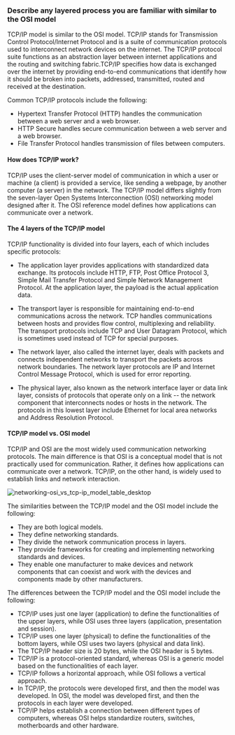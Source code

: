 ### Describe any layered process you are familiar with similar to the OSI model

TCP/IP model is similar to the OSI model. TCP/IP stands for Transmission Control Protocol/Internet Protocol and is a suite of communication protocols used to interconnect network devices on the internet. The TCP/IP protocol suite functions as an abstraction layer between internet applications and the routing and switching fabric.TCP/IP specifies how data is exchanged over the internet by providing end-to-end communications that identify how it should be broken into packets, addressed, transmitted, routed and received at the destination. 

Common TCP/IP protocols include the following:

- Hypertext Transfer Protocol (HTTP) handles the communication between a web server and a web browser.
- HTTP Secure handles secure communication between a web server and a web browser.
- File Transfer Protocol handles transmission of files between computers.

#### How does TCP/IP work?

TCP/IP uses the client-server model of communication in which a user or machine (a client) is provided a service, like sending a webpage, by another computer (a server) in the network. The TCP/IP model differs slightly from the seven-layer Open Systems Interconnection (OSI) networking model designed after it. The OSI reference model defines how applications can communicate over a network.

#### The 4 layers of the TCP/IP model

TCP/IP functionality is divided into four layers, each of which includes specific protocols:

- The application layer provides applications with standardized data exchange. Its protocols include HTTP, FTP, Post Office Protocol 3, Simple Mail Transfer Protocol and Simple Network Management Protocol. At the application layer, the payload is the actual application data.

- The transport layer is responsible for maintaining end-to-end communications across the network. TCP handles communications between hosts and provides flow control, multiplexing and reliability. The transport protocols include TCP and User Datagram Protocol, which is sometimes used instead of TCP for special purposes.

- The network layer, also called the internet layer, deals with packets and connects independent networks to transport the packets across network boundaries. The network layer protocols are IP and Internet Control Message Protocol, which is used for error reporting.

- The physical layer, also known as the network interface layer or data link layer, consists of protocols that operate only on a link -- the network component that interconnects nodes or hosts in the network. The protocols in this lowest layer include Ethernet for local area networks and Address Resolution Protocol.

#### TCP/IP model vs. OSI model

TCP/IP and OSI are the most widely used communication networking protocols. The main difference is that OSI is a conceptual model that is not practically used for communication. Rather, it defines how applications can communicate over a network. TCP/IP, on the other hand, is widely used to establish links and network interaction.

![networking-osi_vs_tcp-ip_model_table_desktop](https://user-images.githubusercontent.com/62067938/139349539-3803d39a-4982-4c09-b1f4-f4a2a8e9d51f.jpg)




The similarities between the TCP/IP model and the OSI model include the following:

- They are both logical models.
- They define networking standards.
- They divide the network communication process in layers.
- They provide frameworks for creating and implementing networking standards and devices.
- They enable one manufacturer to make devices and network components that can coexist and work with the devices and components made by other manufacturers.

The differences between the TCP/IP model and the OSI model include the following:

- TCP/IP uses just one layer (application) to define the functionalities of the upper layers, while OSI uses three layers (application, presentation and session).
- TCP/IP uses one layer (physical) to define the functionalities of the bottom layers, while OSI uses two layers (physical and data link).
- The TCP/IP header size is 20 bytes, while the OSI header is 5 bytes.
- TCP/IP is a protocol-oriented standard, whereas OSI is a generic model based on the functionalities of each layer.
- TCP/IP follows a horizontal approach, while OSI follows a vertical approach.
- In TCP/IP, the protocols were developed first, and then the model was developed. In OSI, the model was developed first, and then the protocols in each layer were developed.
- TCP/IP helps establish a connection between different types of computers, whereas OSI helps standardize routers, switches, motherboards and other hardware.